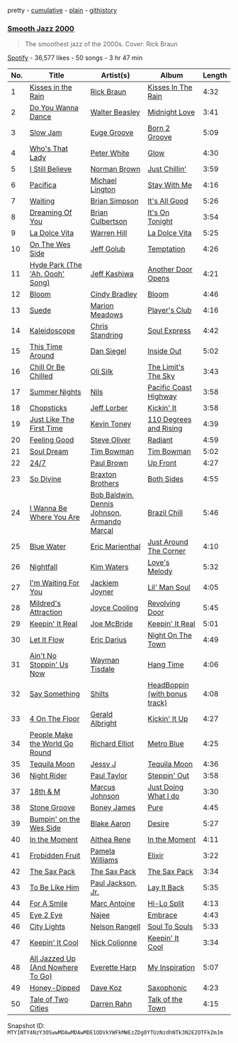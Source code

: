 pretty - [cumulative](/playlists/cumulative/37i9dQZF1DX5MImizrZfZg.md) - [plain](/playlists/plain/37i9dQZF1DX5MImizrZfZg) - [githistory](https://github.githistory.xyz/mackorone/spotify-playlist-archive/blob/main/playlists/plain/37i9dQZF1DX5MImizrZfZg)

### [Smooth Jazz 2000](https://open.spotify.com/playlist/37i9dQZF1DX5MImizrZfZg)

> The smoothest jazz of the 2000s\. Cover: Rick Braun

[Spotify](https://open.spotify.com/user/spotify) - 36,577 likes - 50 songs - 3 hr 47 min

| No. | Title | Artist(s) | Album | Length |
|---|---|---|---|---|
| 1 | [Kisses in the Rain](https://open.spotify.com/track/0xGa0PyJsByzRajl8KYefg) | [Rick Braun](https://open.spotify.com/artist/4ThkLup6LmqCUuHuG434zZ) | [Kisses In The Rain](https://open.spotify.com/album/36tLRdlIbuXboC0QyMhfaX) | 4:32 |
| 2 | [Do You Wanna Dance](https://open.spotify.com/track/1uDomLpzVMPDh3yTRPHGwd) | [Walter Beasley](https://open.spotify.com/artist/6tBzJqpqRAPyJFR4Rq0yBP) | [Midnight Love](https://open.spotify.com/album/2LMziPDUaak6ktGPokKhls) | 3:41 |
| 3 | [Slow Jam](https://open.spotify.com/track/15X9hW8V03M3NWVQ4yVAZq) | [Euge Groove](https://open.spotify.com/artist/05UwRaoOjJPuGzCtawrORF) | [Born 2 Groove](https://open.spotify.com/album/3h9WV3wAi4Hkh0UCizuu3l) | 5:09 |
| 4 | [Who's That Lady](https://open.spotify.com/track/5tuPqvXQw7SJwuX78R9pB2) | [Peter White](https://open.spotify.com/artist/4siC0n7Bs9OzoZlB1HKquS) | [Glow](https://open.spotify.com/album/414uzeqYmcEiQ42Gy5Kyif) | 4:30 |
| 5 | [I Still Believe](https://open.spotify.com/track/0uaGecCnDEfCxErLESir5U) | [Norman Brown](https://open.spotify.com/artist/79kOOyVKcrCOKDnzcDHsia) | [Just Chillin'](https://open.spotify.com/album/6UmGaBGKzyZioXZui0KabU) | 3:59 |
| 6 | [Pacifica](https://open.spotify.com/track/4zfF62Jy2mtNCG2wlGy2VK) | [Michael Lington](https://open.spotify.com/artist/23P8kVBVyDkO8s6sn1QDre) | [Stay With Me](https://open.spotify.com/album/0ivqeO68UTwDwuaVIo0sU3) | 4:16 |
| 7 | [Waiting](https://open.spotify.com/track/2v9hQceHtGZdE4WbTFdhWM) | [Brian Simpson](https://open.spotify.com/artist/4uIdP3jwyR0xifCS2FYS3o) | [It's All Good](https://open.spotify.com/album/6nBoSSW00HlPus31F5CZYr) | 5:26 |
| 8 | [Dreaming Of You](https://open.spotify.com/track/5ClGoF3ctjs65gRIhqJR7Y) | [Brian Culbertson](https://open.spotify.com/artist/4WQ8grqJHB2Y0IDjpro1FE) | [It's On Tonight](https://open.spotify.com/album/2gAu03wff5WwtTpGYR5vhK) | 3:54 |
| 9 | [La Dolce Vita](https://open.spotify.com/track/1l9IRtd8omIqlGxYYzmyLv) | [Warren Hill](https://open.spotify.com/artist/3zayLOSNLcQFtRrufIbMdS) | [La Dolce Vita](https://open.spotify.com/album/6R13k9llyr3fWRDwKzmjDo) | 5:25 |
| 10 | [On The Wes Side](https://open.spotify.com/track/1v8gTqiwsGZycNqn0dEvGh) | [Jeff Golub](https://open.spotify.com/artist/12455ZzxS49FbAGWKeB9eB) | [Temptation](https://open.spotify.com/album/1xkLVUGXlLZv5zsvJHMfxV) | 4:26 |
| 11 | [Hyde Park \(The 'Ah, Oooh' Song\)](https://open.spotify.com/track/5nRaaCkfZUrsg3MRYOXTFU) | [Jeff Kashiwa](https://open.spotify.com/artist/7GVLgt36lHtKdbxooYQhbW) | [Another Door Opens](https://open.spotify.com/album/5e8Y5tQ9WMOJBEHOHK6gDh) | 4:21 |
| 12 | [Bloom](https://open.spotify.com/track/3IpEYAQL05mZ7Wwo0wY52o) | [Cindy Bradley](https://open.spotify.com/artist/5qiEZz19psMDf9UPQUao4J) | [Bloom](https://open.spotify.com/album/2eR3VJ4kwIKPYXITIIusBT) | 4:46 |
| 13 | [Suede](https://open.spotify.com/track/4F00pGa6rKvXx043AXvowT) | [Marion Meadows](https://open.spotify.com/artist/46PWlvjKg5zNakteW1CJkG) | [Player's Club](https://open.spotify.com/album/1Wpwzf5A9HPGwZx0Eolf2U) | 4:16 |
| 14 | [Kaleidoscope](https://open.spotify.com/track/0qD9zBjyp5GRhdkXxFFSVQ) | [Chris Standring](https://open.spotify.com/artist/1XeMzpgjVKU2dR5xXaZLut) | [Soul Express](https://open.spotify.com/album/69nPaDqMk2Nyy5V77STGdH) | 4:42 |
| 15 | [This Time Around](https://open.spotify.com/track/1HBNkjEwlYzcscjBEoCQVA) | [Dan Siegel](https://open.spotify.com/artist/0TknnwW9imlXjnjxfHcvFd) | [Inside Out](https://open.spotify.com/album/1DU7S0sd2bxh62puU2vPHi) | 5:02 |
| 16 | [Chill Or Be Chilled](https://open.spotify.com/track/7zpT0LfNeHx8arSeRTh7NZ) | [Oli Silk](https://open.spotify.com/artist/7a9DZt3DpmEVkZZZ6MkWdE) | [The Limit's The Sky](https://open.spotify.com/album/2xcJyQDNQKtypYZ260AJ4x) | 3:43 |
| 17 | [Summer Nights](https://open.spotify.com/track/61S3v0zujG9J171zdMEap7) | [Nils](https://open.spotify.com/artist/1vzmLZbXh0Bw5Kz5U4iIyB) | [Pacific Coast Highway](https://open.spotify.com/album/3dN9WXJltGklnpGhEkVbcQ) | 3:58 |
| 18 | [Chopsticks](https://open.spotify.com/track/5y6miCQfw005Bgc5BfML1w) | [Jeff Lorber](https://open.spotify.com/artist/1SaH16LT1AWVsBU8AKY4HN) | [Kickin' It](https://open.spotify.com/album/1gDA4suz3j391tPFwoGBF1) | 3:58 |
| 19 | [Just Like The First Time](https://open.spotify.com/track/20JF2Ix0c2XwffIHQ2ROpg) | [Kevin Toney](https://open.spotify.com/artist/1tTgW7qTHbI2rpdp2MrGZ0) | [110 Degrees and Rising](https://open.spotify.com/album/1XrHlJEEAvJPwB5BNmUVtm) | 4:39 |
| 20 | [Feeling Good](https://open.spotify.com/track/2LC4PhDDtZPEuGe0kz2qM7) | [Steve Oliver](https://open.spotify.com/artist/0eorTItuLyKdhZmII8zREL) | [Radiant](https://open.spotify.com/album/0Y2T4tZJtOfnEGUgxsmnuQ) | 4:59 |
| 21 | [Soul Dream](https://open.spotify.com/track/7LdSiHHU6cynBDc7j3DDoc) | [Tim Bowman](https://open.spotify.com/artist/0lVHG6dLy7suf4FaubTzF5) | [Tim Bowman](https://open.spotify.com/album/0j6ODbG302rX09vrgDoA3e) | 5:02 |
| 22 | [24/7](https://open.spotify.com/track/4c1n3sgF8KcQXi6pF45X9o) | [Paul Brown](https://open.spotify.com/artist/4Hisv12GBxgMUsB2eBW5jy) | [Up Front](https://open.spotify.com/album/12qKRGcqgSwQXZbP5MFb0y) | 4:27 |
| 23 | [So Divine](https://open.spotify.com/track/2m0o9frDFAdNnw9OHQaWNS) | [Braxton Brothers](https://open.spotify.com/artist/6nkylX7POzzqZ44nSYH2hw) | [Both Sides](https://open.spotify.com/album/44DpwSTolMLCXVbYfd8sY9) | 4:55 |
| 24 | [I Wanna Be Where You Are](https://open.spotify.com/track/5vM8GpI04rVLp7m1gUHDRa) | [Bob Baldwin](https://open.spotify.com/artist/6URFeH3cWWv6tj2RazL9IP), [Dennis Johnson](https://open.spotify.com/artist/4u2zMyt9wCVY1OipyXEB4y), [Armando Marçal](https://open.spotify.com/artist/4TjS37y1cLMvQbEumiAZ7C) | [Brazil Chill](https://open.spotify.com/album/4T8thECArdoVMqYZpWxfHn) | 5:46 |
| 25 | [Blue Water](https://open.spotify.com/track/0vEHMGB81YJ5QYrIIVExH9) | [Eric Marienthal](https://open.spotify.com/artist/4wmaum7AmnVV5riHLEWvaK) | [Just Around The Corner](https://open.spotify.com/album/7DJXl4D8LV3eXIPWSCqV5b) | 4:10 |
| 26 | [Nightfall](https://open.spotify.com/track/1a3aN3eutz5D3IQlLCwIEY) | [Kim Waters](https://open.spotify.com/artist/6kgHtfY7ECO4JWbOpXOu4I) | [Love's Melody](https://open.spotify.com/album/7bLMqsTsu3yAOocXEx2LJ4) | 5:32 |
| 27 | [I'm Waiting For You](https://open.spotify.com/track/2Wn7ZtdXyJ9uGBg2j6VvZR) | [Jackiem Joyner](https://open.spotify.com/artist/7v8LpmcY0BFVhJCispRDgg) | [Lil' Man Soul](https://open.spotify.com/album/3GPPcFHouTopuZons7w27s) | 4:05 |
| 28 | [Mildred's Attraction](https://open.spotify.com/track/6LOA1tEyiS6oHdwZiJ9rkA) | [Joyce Cooling](https://open.spotify.com/artist/44GiVGTGkzAmI1OGZcypec) | [Revolving Door](https://open.spotify.com/album/27oaatzsezS61BzFb69ZFc) | 5:45 |
| 29 | [Keepin' It Real](https://open.spotify.com/track/6tvzrHd7zWzSV93jIG0r4R) | [Joe McBride](https://open.spotify.com/artist/0fqABdgGiy0H0NLUb5GNWs) | [Keepin' It Real](https://open.spotify.com/album/1oEzGC5KIwVQ5Zic2EqiTW) | 5:01 |
| 30 | [Let It Flow](https://open.spotify.com/track/3fV8jbhyPEBcltw5d79W1s) | [Eric Darius](https://open.spotify.com/artist/39HDjLbYtWrCQrqpl9sOX8) | [Night On The Town](https://open.spotify.com/album/6d7FWLGkFqF4i4hsksCzvq) | 4:49 |
| 31 | [Ain't No Stoppin' Us Now](https://open.spotify.com/track/1Nu6wkDGw7JurB4AktFuoE) | [Wayman Tisdale](https://open.spotify.com/artist/3h25qUbua6H0dcBJgDPg5c) | [Hang Time](https://open.spotify.com/album/5js3uGBKjYbpFyPhcVaw37) | 4:06 |
| 32 | [Say Something](https://open.spotify.com/track/1rLELrN8JJP0BxYFCTKdJs) | [Shilts](https://open.spotify.com/artist/73DE5ZAnmntrgyvzv2r2Y2) | [HeadBoppin \(with bonus track\)](https://open.spotify.com/album/71rXvbTQwDdXPBh0TyPnrE) | 4:08 |
| 33 | [4 On The Floor](https://open.spotify.com/track/1vYBGXVfENemD4GnAIR8JN) | [Gerald Albright](https://open.spotify.com/artist/3bhckpkRmz8mqONUceSutp) | [Kickin' It Up](https://open.spotify.com/album/2K2hpHYSq3zS68jFFgMBhB) | 4:27 |
| 34 | [People Make the World Go Round](https://open.spotify.com/track/4JWPdkrjQhOA46YXwclTOp) | [Richard Elliot](https://open.spotify.com/artist/6eLlZ44VYhHnvuRet0qTuH) | [Metro Blue](https://open.spotify.com/album/2dIQqLUUw0qZ8Eeu7AVdxR) | 4:25 |
| 35 | [Tequila Moon](https://open.spotify.com/track/6CqToVNuBYHXvlzdQmZHJA) | [Jessy J](https://open.spotify.com/artist/4WrtIP5PIekZwaAZo1tb0x) | [Tequila Moon](https://open.spotify.com/album/5m4EAIIS14jJMOQyhNo3UH) | 4:36 |
| 36 | [Night Rider](https://open.spotify.com/track/3mn4KmAcvj2mhpkO11EsGQ) | [Paul Taylor](https://open.spotify.com/artist/3wBSOZFd5KLsEZ1yoVSICQ) | [Steppin' Out](https://open.spotify.com/album/253BTggCrxk5ULsiaYTZfF) | 3:58 |
| 37 | [18th & M](https://open.spotify.com/track/4jZCaGd8dbeuPy707up4g2) | [Marcus Johnson](https://open.spotify.com/artist/5BrGYYrfP3agYhqDUFcSSM) | [Just Doing What I do](https://open.spotify.com/album/7meHD0fPbZ8AZKOSlpKnCn) | 3:30 |
| 38 | [Stone Groove](https://open.spotify.com/track/6hJ2hxampO4cZQN5bTO4p1) | [Boney James](https://open.spotify.com/artist/1sBRcMH8DDR8Nsk2RoJmjS) | [Pure](https://open.spotify.com/album/5WBT4baeyxgu2TltzMiMZr) | 4:45 |
| 39 | [Bumpin' on the Wes Side](https://open.spotify.com/track/64ZFGT08sZHec62uQayIFw) | [Blake Aaron](https://open.spotify.com/artist/5DnSgdQvmYD6yU1Sp7Ik56) | [Desire](https://open.spotify.com/album/1Ao7NIxzEyqJb9G2phlegX) | 5:27 |
| 40 | [In the Moment](https://open.spotify.com/track/3fIjgiM4QNP8xz6MyUwetQ) | [Althea Rene](https://open.spotify.com/artist/5FnGUGAaOtAqnk6Zxn6nFY) | [In the Moment](https://open.spotify.com/album/1PA4zjWrIdycExmlDIxYHk) | 4:11 |
| 41 | [Frobidden Fruit](https://open.spotify.com/track/6uRuDaFMH7UpEuWi4bQFrG) | [Pamela Williams](https://open.spotify.com/artist/5B6uaAUFgsawlZzzhsQxjM) | [Elixir](https://open.spotify.com/album/1m52eUD1SkD5l7qA8tyDB6) | 3:22 |
| 42 | [The Sax Pack](https://open.spotify.com/track/6OY7cBD5zFn5lsvvqr9eXs) | [The Sax Pack](https://open.spotify.com/artist/2m74KCZFBOTpNy1g9XLbSA) | [The Sax Pack](https://open.spotify.com/album/5RXQDyVVpdSiOWZPuJeynx) | 3:34 |
| 43 | [To Be Like Him](https://open.spotify.com/track/4dZmmXWPVZBOiQ9Sszqe78) | [Paul Jackson, Jr.](https://open.spotify.com/artist/2OeN0JVfTWYog354hHhQ2S) | [Lay It Back](https://open.spotify.com/album/5g00ZHexA6LNzsvtdJ7dJQ) | 5:35 |
| 44 | [For A Smile](https://open.spotify.com/track/4xQSw90U0tP5JE5q0CCxmn) | [Marc Antoine](https://open.spotify.com/artist/0EpJxgZJDz8YV7MKsTr0Ls) | [Hi\-Lo Split](https://open.spotify.com/album/6CK24XZFvdhPJe0pBN3uVp) | 4:13 |
| 45 | [Eye 2 Eye](https://open.spotify.com/track/4gvWlsrQogixhISq7Oz1r4) | [Najee](https://open.spotify.com/artist/41F8cUV8LJGVDPNnj0ito3) | [Embrace](https://open.spotify.com/album/03PWH8UYNt3it6HVUThJf3) | 4:43 |
| 46 | [City Lights](https://open.spotify.com/track/5kmQaaHOzgnzJmDpHJVtQY) | [Nelson Rangell](https://open.spotify.com/artist/5lFAGKb5mvPQX9on6lKC88) | [Soul To Souls](https://open.spotify.com/album/2rzjVifrHIbbSEvBIGavtb) | 5:33 |
| 47 | [Keepin' It Cool](https://open.spotify.com/track/6rKan5MDdzwXHUy90RYn26) | [Nick Colionne](https://open.spotify.com/artist/2sCtM9BmF4hSfiwEwiAm5l) | [Keepin' It Cool](https://open.spotify.com/album/3w9dctOHUxIF5YRVKycZD7) | 3:34 |
| 48 | [All Jazzed Up \(And Nowhere To Go\)](https://open.spotify.com/track/05VQbLH0fV9y6XEf8fF4sp) | [Everette Harp](https://open.spotify.com/artist/7LQBzOrln4d4D5EVAKK7LZ) | [My Inspiration](https://open.spotify.com/album/5aldZnsN6RAMd5YOn4bdXW) | 5:07 |
| 49 | [Honey\-Dipped](https://open.spotify.com/track/4kpXER4nOWUIbqm4iYs6sr) | [Dave Koz](https://open.spotify.com/artist/0ZcJXldoq09BRIMl0Qh1Vm) | [Saxophonic](https://open.spotify.com/album/1AXGtTurzbPDCyOftQdS7l) | 4:23 |
| 50 | [Tale of Two Cities](https://open.spotify.com/track/4VJSwqmyH1g3TSOhUC2iKS) | [Darren Rahn](https://open.spotify.com/artist/20Jboo9DFLN2MlZPtXQt2u) | [Talk of the Town](https://open.spotify.com/album/4abiiPlSBphVadoxMa85U7) | 4:15 |

Snapshot ID: `MTY1NTY4NzY3OSwwMDAwMDAwMDE1ODVkYWFkMWEzZDg0YTUzNzdhNTk3N2E2OTFkZmJm`
